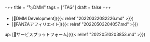 +++
title = "🏷DMM"
tags = ["TAG"]
draft = false
+++

-   [📝DMM Development]({{< relref "20220322082226.md" >}})
-   [📝FANZAアフィリエイト]({{< relref "20220503204057.md" >}})

up: [📁サービスプラットフォーム]({{< relref "20220510203853.md" >}})
